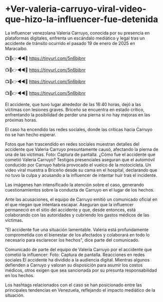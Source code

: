 # +Ver-valeria-carruyo-viral-video-que-hizo-la-influencer-fue-detenida

La influencer venezolana Valeria Carruyo, conocida por su presencia en plataformas digitales, enfrenta un escándalo mediático y legal tras un accidente de tránsito ocurrido el pasado 19 de enero de 2025 en Maracaibo.

📺📱👉◄◄🔴  https://tinyurl.com/5n6bjbnr

📺📱👉◄◄🔴  https://tinyurl.com/5n6bjbnr

📺📱👉◄◄🔴  https://tinyurl.com/5n6bjbnr

📺📱👉◄◄🔴  https://tinyurl.com/5n6bjbnr


El accidente, que tuvo lugar alrededor de las 16:40 horas, dejó a las víctimas con lesiones graves. Briceño se encuentra en estado crítico, enfrentando la posibilidad de perder una pierna si no hay mejoras en las próximas horas.

El caso ha encendido las redes sociales, donde las críticas hacia Carruyo no se han hecho esperar.

Fotos que han trascendido en redes sociales muestran detalles del accidente que Valeria Carruyo presuntamente causó, afectando la pierna de una de las víctimas. Foto: Captura de pantalla.
¿Cómo fue el accidente que cometió Valeria Carruyo?
Testigos presenciales aseguran que el automóvil conducido por Carruyo habría provocado el vuelco de la motocicleta. Un video viral muestra a Briceño desde su cama en el hospital, declarando que no tuvo la culpa y acusando a la influencer de intentar huir tras el incidente.

Las imágenes han intensificado la atención sobre el caso, generando cuestionamientos sobre la conducta de Carruyo en el lugar de los hechos.


Ante las acusaciones, el equipo de Carruyo emitió un comunicado oficial en el que niegan que intentara escapar. Aseguran que la influencer permaneció en el sitio del accidente y que, desde entonces, está colaborando con las autoridades y cubriendo los gastos médicos de las víctimas.

"El accidente fue una situación lamentable. Valeria está profundamente comprometida con el bienestar de los afectados y colaborará en todo lo necesario para esclarecer los hechos", dice parte del comunicado.

Comunicado de parte del equipo de Valeria Carruyo por el accidente que cometió la influencer: Foto: Captura de pantalla.
Reacciones en redes sociales
El accidente ha dividido a la audiencia digital. Mientras algunos defienden a Carruyo y valoran su disposición para asumir los costos médicos, otros exigen que sea sancionada por su presunta responsabilidad en los hechos.

Los hashtags relacionados con el caso se han posicionado entre las principales tendencias en Venezuela, reflejando el impacto mediático de la situación.
